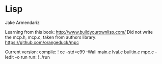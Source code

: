 # Lisp
Jake Armendariz

Learning from this book: http://www.buildyourownlisp.com/
Did not write the mcp.h, mcp.c, taken from authors library: https://github.com/orangeduck/mpc

Current version: 
compile: ! cc -std=c99 -Wall main.c lval.c builtin.c
  mpc.c  -ledit -o run
run: ! ./run

